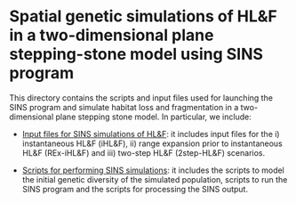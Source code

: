 # Spatial genetic simulations of HL&F in a two-dimensional plane stepping-stone model using SINS program

This directory contains the scripts and input files used for launching the SINS program and simulate habitat loss and fragmentation in a two-dimensional plane stepping stone model. In particular, we include:

 * [Input files for SINS simulations of HL&F](input): it includes input files for the i) instantaneous HL&F (iHL&F), ii) range expansion prior to instantaneous HL&F (REx-iHL&F) and iii) two-step HL&F (2step-HL&F) scenarios.

 * [Scripts for performing SINS simulations](scripts): it includes the scripts to model the initial genetic diversity of the simulated population, scripts to run the SINS program and the scripts for processing the SINS output. 

